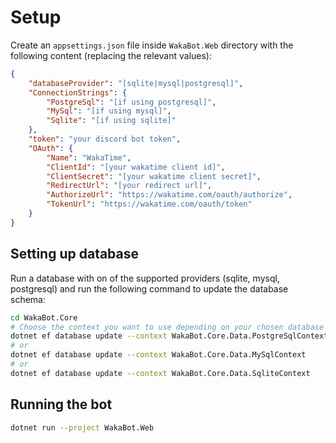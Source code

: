# Setup

Create an `appsettings.json` file inside `WakaBot.Web` directory with the following content (replacing the relevant values):

```json {"id":"01J6WR4F9CN7WSSW09B59A3YMB"}
{
    "databaseProvider": "[sqlite|mysql|postgresql]",
    "ConnectionStrings": {
        "PostgreSql": "[if using postgresql]",
        "MySql": "[if using mysql]",
        "Sqlite": "[if using sqlite]"
    },
    "token": "your discord bot token",
    "OAuth": {
        "Name": "WakaTime",
        "ClientId": "[your wakatime client id]",
        "ClientSecret": "[your wakatime client secret]",
        "RedirectUrl": "[your redirect url]",
        "AuthorizeUrl": "https://wakatime.com/oauth/authorize",
        "TokenUrl": "https://wakatime.com/oauth/token"
    }
}
```

## Setting up database

Run a database with on of the supported providers (sqlite, mysql, postgresql) and run the following command to update the database schema:

```bash {"id":"01J6WR4F9CN7WSSW09B8J4TY37"}
cd WakaBot.Core
# Choose the context you want to use depending on your chosen database provider
dotnet ef database update --context WakaBot.Core.Data.PostgreSqlContext
# or
dotnet ef database update --context WakaBot.Core.Data.MySqlContext
# or
dotnet ef database update --context WakaBot.Core.Data.SqliteContext
```

## Running the bot

```bash
dotnet run --project WakaBot.Web
```